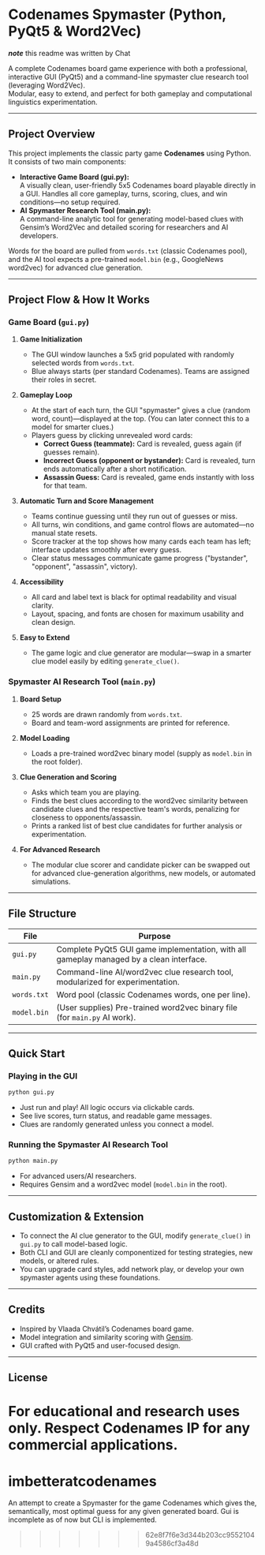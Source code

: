 
# Codenames Spymaster (Python, PyQt5 & Word2Vec)

***note*** this readme was written by Chat

A complete Codenames board game experience with both a professional, interactive GUI (PyQt5) and a command-line spymaster clue research tool (leveraging Word2Vec).  
Modular, easy to extend, and perfect for both gameplay and computational linguistics experimentation.

---

## Project Overview

This project implements the classic party game **Codenames** using Python. It consists of two main components:

- **Interactive Game Board (gui.py):**  
  A visually clean, user-friendly 5x5 Codenames board playable directly in a GUI. Handles all core gameplay, turns, scoring, clues, and win conditions—no setup required.
- **AI Spymaster Research Tool (main.py):**  
  A command-line analytic tool for generating model-based clues with Gensim’s Word2Vec and detailed scoring for researchers and AI developers.

Words for the board are pulled from `words.txt` (classic Codenames pool), and the AI tool expects a pre-trained `model.bin` (e.g., GoogleNews word2vec) for advanced clue generation.

---

## Project Flow & How It Works

### Game Board (`gui.py`)

1. **Game Initialization**
   - The GUI window launches a 5x5 grid populated with randomly selected words from `words.txt`.
   - Blue always starts (per standard Codenames). Teams are assigned their roles in secret.

2. **Gameplay Loop**
   - At the start of each turn, the GUI "spymaster" gives a clue (random word, count)—displayed at the top. (You can later connect this to a model for smarter clues.)
   - Players guess by clicking unrevealed word cards:
     - **Correct Guess (teammate):** Card is revealed, guess again (if guesses remain).
     - **Incorrect Guess (opponent or bystander):** Card is revealed, turn ends automatically after a short notification.
     - **Assassin Guess:** Card is revealed, game ends instantly with loss for that team.

3. **Automatic Turn and Score Management**
   - Teams continue guessing until they run out of guesses or miss.
   - All turns, win conditions, and game control flows are automated—no manual state resets.
   - Score tracker at the top shows how many cards each team has left; interface updates smoothly after every guess.
   - Clear status messages communicate game progress ("bystander", "opponent", "assassin", victory).

4. **Accessibility**
   - All card and label text is black for optimal readability and visual clarity.
   - Layout, spacing, and fonts are chosen for maximum usability and clean design.

5. **Easy to Extend**
   - The game logic and clue generator are modular—swap in a smarter clue model easily by editing `generate_clue()`.

### Spymaster AI Research Tool (`main.py`)

1. **Board Setup**
   - 25 words are drawn randomly from `words.txt`.
   - Board and team-word assignments are printed for reference.

2. **Model Loading**
   - Loads a pre-trained word2vec binary model (supply as `model.bin` in the root folder).

3. **Clue Generation and Scoring**
   - Asks which team you are playing.
   - Finds the best clues according to the word2vec similarity between candidate clues and the respective team's words, penalizing for closeness to opponents/assassin.
   - Prints a ranked list of best clue candidates for further analysis or experimentation.

4. **For Advanced Research**
   - The modular clue scorer and candidate picker can be swapped out for advanced clue-generation algorithms, new models, or automated simulations.

---

## File Structure

| File         | Purpose                                                                                 |
| ------------ | --------------------------------------------------------------------------------------- |
| `gui.py`     | Complete PyQt5 GUI game implementation, with all gameplay managed by a clean interface. |
| `main.py`    | Command-line AI/word2vec clue research tool, modularized for experimentation.           |
| `words.txt`  | Word pool (classic Codenames words, one per line).                                      |
| `model.bin`  | (User supplies) Pre-trained word2vec binary file (for `main.py` AI work).              |

---

## Quick Start

### Playing in the GUI

```bash
python gui.py
```
- Just run and play! All logic occurs via clickable cards.
- See live scores, turn status, and readable game messages.
- Clues are randomly generated unless you connect a model.

### Running the Spymaster AI Research Tool

```bash
python main.py
```
- For advanced users/AI researchers.
- Requires Gensim and a word2vec model (`model.bin` in the root).

---

## Customization & Extension

- To connect the AI clue generator to the GUI, modify `generate_clue()` in `gui.py` to call model-based logic.
- Both CLI and GUI are cleanly componentized for testing strategies, new models, or altered rules.
- You can upgrade card styles, add network play, or develop your own spymaster agents using these foundations.

---

## Credits

- Inspired by Vlaada Chvátil’s Codenames board game.
- Model integration and similarity scoring with [Gensim](https://radimrehurek.com/gensim/).
- GUI crafted with PyQt5 and user-focused design.

---

## License

For educational and research uses only. Respect Codenames IP for any commercial applications.
=======
# imbetteratcodenames

An attempt to create a Spymaster for the game Codenames which gives the, semantically, most optimal guess for any given generated board. Gui is incomplete as of now but CLI is implemented.
>>>>>>> 62e8f7f6e3d344b203cc95521049a4586cf3a48d
